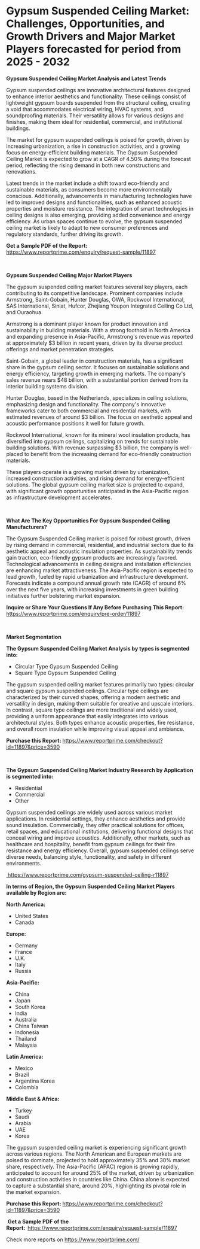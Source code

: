 <p><h1>Gypsum Suspended Ceiling Market: Challenges, Opportunities, and Growth Drivers and Major Market Players forecasted for period from 2025 - 2032</h1></p><p><strong>Gypsum Suspended Ceiling Market Analysis and Latest Trends</strong></p>
<p><p>Gypsum suspended ceilings are innovative architectural features designed to enhance interior aesthetics and functionality. These ceilings consist of lightweight gypsum boards suspended from the structural ceiling, creating a void that accommodates electrical wiring, HVAC systems, and soundproofing materials. Their versatility allows for various designs and finishes, making them ideal for residential, commercial, and institutional buildings.</p><p>The market for gypsum suspended ceilings is poised for growth, driven by increasing urbanization, a rise in construction activities, and a growing focus on energy-efficient building materials. The Gypsum Suspended Ceiling Market is expected to grow at a CAGR of 4.50% during the forecast period, reflecting the rising demand in both new constructions and renovations. </p><p>Latest trends in the market include a shift toward eco-friendly and sustainable materials, as consumers become more environmentally conscious. Additionally, advancements in manufacturing technologies have led to improved designs and functionalities, such as enhanced acoustic properties and moisture resistance. The integration of smart technologies in ceiling designs is also emerging, providing added convenience and energy efficiency. As urban spaces continue to evolve, the gypsum suspended ceiling market is likely to adapt to new consumer preferences and regulatory standards, further driving its growth.</p></p>
<p><strong>Get a Sample PDF of the Report:&nbsp;</strong> <a href="https://www.reportprime.com/enquiry/request-sample/11897?utm_campaign=2471&utm_medium=2&utm_source=Github&utm_content=ia&utm_term=17032025&utm_id=gypsum-suspended-ceiling">https://www.reportprime.com/enquiry/request-sample/11897</a></p>
<p>&nbsp;</p>
<p><strong>Gypsum Suspended Ceiling Major Market Players</strong></p>
<p><p>The gypsum suspended ceiling market features several key players, each contributing to its competitive landscape. Prominent companies include Armstrong, Saint-Gobain, Hunter Douglas, OWA, Rockwool International, SAS International, Siniat, Hufcor, Zhejiang Youpon Integrated Ceiling Co Ltd, and Ouraohua. </p><p>Armstrong is a dominant player known for product innovation and sustainability in building materials. With a strong foothold in North America and expanding presence in Asia-Pacific, Armstrong's revenue was reported at approximately $3 billion in recent years, driven by its diverse product offerings and market penetration strategies.</p><p>Saint-Gobain, a global leader in construction materials, has a significant share in the gypsum ceiling sector. It focuses on sustainable solutions and energy efficiency, targeting growth in emerging markets. The company's sales revenue nears $48 billion, with a substantial portion derived from its interior building systems division.</p><p>Hunter Douglas, based in the Netherlands, specializes in ceiling solutions, emphasizing design and functionality. The company's innovative frameworks cater to both commercial and residential markets, with estimated revenues of around $3 billion. The focus on aesthetic appeal and acoustic performance positions it well for future growth.</p><p>Rockwool International, known for its mineral wool insulation products, has diversified into gypsum ceilings, capitalizing on trends for sustainable building solutions. With revenue surpassing $3 billion, the company is well-placed to benefit from the increasing demand for eco-friendly construction materials.</p><p>These players operate in a growing market driven by urbanization, increased construction activities, and rising demand for energy-efficient solutions. The global gypsum ceiling market size is projected to expand, with significant growth opportunities anticipated in the Asia-Pacific region as infrastructure development accelerates.</p></p>
<p>&nbsp;</p>
<p><strong>What Are The Key Opportunities For Gypsum Suspended Ceiling Manufacturers?</strong></p>
<p><p>The Gypsum Suspended Ceiling market is poised for robust growth, driven by rising demand in commercial, residential, and industrial sectors due to its aesthetic appeal and acoustic insulation properties. As sustainability trends gain traction, eco-friendly gypsum products are increasingly favored. Technological advancements in ceiling designs and installation efficiencies are enhancing market attractiveness. The Asia-Pacific region is expected to lead growth, fueled by rapid urbanization and infrastructure development. Forecasts indicate a compound annual growth rate (CAGR) of around 6% over the next five years, with increasing investments in green building initiatives further bolstering market expansion.</p></p>
<p><strong>Inquire or Share Your Questions If Any Before Purchasing This Report:</strong> <a href="https://www.reportprime.com/enquiry/pre-order/11897?utm_campaign=2471&utm_medium=2&utm_source=Github&utm_content=ia&utm_term=17032025&utm_id=gypsum-suspended-ceiling">https://www.reportprime.com/enquiry/pre-order/11897</a></p>
<p>&nbsp;</p>
<p><strong>Market Segmentation</strong></p>
<p><strong>The Gypsum Suspended Ceiling Market Analysis by types is segmented into:</strong></p>
<p><ul><li>Circular Type Gypsum Suspended Ceiling</li><li>Square Type Gypsum Suspended Ceiling</li></ul></p>
<p><p>The gypsum suspended ceiling market features primarily two types: circular and square gypsum suspended ceilings. Circular type ceilings are characterized by their curved shapes, offering a modern aesthetic and versatility in design, making them suitable for creative and upscale interiors. In contrast, square type ceilings are more traditional and widely used, providing a uniform appearance that easily integrates into various architectural styles. Both types enhance acoustic properties, fire resistance, and overall room insulation while improving visual appeal and ambiance.</p></p>
<p><strong>Purchase this Report:&nbsp;</strong><a href="https://www.reportprime.com/checkout?id=11897&price=3590&utm_campaign=2471&utm_medium=2&utm_source=Github&utm_content=ia&utm_term=17032025&utm_id=gypsum-suspended-ceiling">https://www.reportprime.com/checkout?id=11897&price=3590</a></p>
<p>&nbsp;</p>
<p><strong>The Gypsum Suspended Ceiling Market Industry Research by Application is segmented into:</strong></p>
<p><ul><li>Residential</li><li>Commercial</li><li>Other</li></ul></p>
<p><p>Gypsum suspended ceilings are widely used across various market applications. In residential settings, they enhance aesthetics and provide sound insulation. Commercially, they offer practical solutions for offices, retail spaces, and educational institutions, delivering functional designs that conceal wiring and improve acoustics. Additionally, other markets, such as healthcare and hospitality, benefit from gypsum ceilings for their fire resistance and energy efficiency. Overall, gypsum suspended ceilings serve diverse needs, balancing style, functionality, and safety in different environments.</p></p>
<p><a href="https://www.reportprime.com/gypsum-suspended-ceiling-r11897?utm_campaign=2471&utm_medium=2&utm_source=Github&utm_content=ia&utm_term=17032025&utm_id=gypsum-suspended-ceiling">&nbsp;https://www.reportprime.com/gypsum-suspended-ceiling-r11897</a></p>
<p><strong>In terms of Region, the Gypsum Suspended Ceiling Market Players available by Region are:</strong></p>
<p>
    <p> <strong> North America: </strong>
        <ul>
            <li>United States</li>
            <li>Canada</li>
        </ul>
        </p> 
    <p> <strong> Europe: </strong>
        <ul>
            <li>Germany</li>
            <li>France</li>
            <li>U.K.</li>
            <li>Italy</li>
            <li>Russia</li>
        </ul>
        </p> 
    <p> <strong> Asia-Pacific: </strong>
        <ul>
            <li>China</li>
            <li>Japan</li>
            <li>South Korea</li>
            <li>India</li>
            <li>Australia</li>
            <li>China Taiwan</li>
            <li>Indonesia</li>
            <li>Thailand</li>
            <li>Malaysia</li>
        </ul>
        </p> 
    <p> <strong> Latin America: </strong>
        <ul>
            <li>Mexico</li>
            <li>Brazil</li>
            <li>Argentina Korea</li>
            <li>Colombia</li>
        </ul>
        </p> 
    <p> <strong> Middle East & Africa: </strong>
        <ul>
            <li>Turkey</li>
            <li>Saudi</li>
            <li>Arabia</li>
            <li>UAE</li>
            <li>Korea</li>
        </ul>
    </p>
    </p>
<p><p>The gypsum suspended ceiling market is experiencing significant growth across various regions. The North American and European markets are poised to dominate, projected to hold approximately 35% and 30% market share, respectively. The Asia-Pacific (APAC) region is growing rapidly, anticipated to account for around 25% of the market, driven by urbanization and construction activities in countries like China. China alone is expected to capture a substantial share, around 20%, highlighting its pivotal role in the market expansion.</p></p>
<p><strong>Purchase this Report: </strong><a href="https://www.reportprime.com/checkout?id=11897&price=3590&utm_campaign=2471&utm_medium=2&utm_source=Github&utm_content=ia&utm_term=17032025&utm_id=gypsum-suspended-ceiling">https://www.reportprime.com/checkout?id=11897&price=3590</a></p>
<p>&nbsp;<strong>Get a Sample PDF of the Report:&nbsp;&nbsp;</strong><a href="https://www.reportprime.com/enquiry/request-sample/11897?utm_campaign=2471&utm_medium=2&utm_source=Github&utm_content=ia&utm_term=17032025&utm_id=gypsum-suspended-ceiling">https://www.reportprime.com/enquiry/request-sample/11897</a></p>
<p><strong></strong></p>
<p>Check more reports on <a href="https://www.reportprime.com/?utm_campaign=2471&utm_medium=2&utm_source=Github&utm_content=ia&utm_term=17032025&utm_id=gypsum-suspended-ceiling">https://www.reportprime.com/</a></p>
